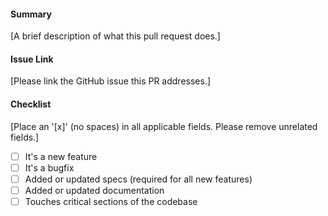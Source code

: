#### Summary
[A brief description of what this pull request does.]

#### Issue Link
[Please link the GitHub issue this PR addresses.]

#### Checklist
[Place an '[x]' (no spaces) in all applicable fields. Please remove unrelated fields.]

- [ ] It's a new feature
- [ ] It's a bugfix
- [ ] Added or updated specs (required for all new features)
- [ ] Added or updated documentation
- [ ] Touches critical sections of the codebase
